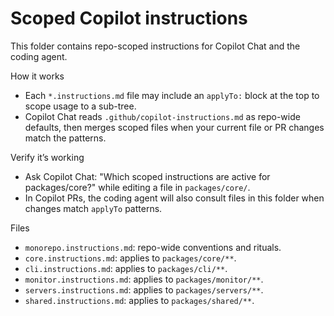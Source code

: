 # Scoped Copilot instructions

This folder contains repo-scoped instructions for Copilot Chat and the coding agent.

How it works

- Each `*.instructions.md` file may include an `applyTo:` block at the top to scope usage to a sub-tree.
- Copilot Chat reads `.github/copilot-instructions.md` as repo-wide defaults, then merges scoped files when your current file or PR changes match the patterns.

Verify it’s working

- Ask Copilot Chat: "Which scoped instructions are active for packages/core?" while editing a file in `packages/core/`.
- In Copilot PRs, the coding agent will also consult files in this folder when changes match `applyTo` patterns.

Files

- `monorepo.instructions.md`: repo-wide conventions and rituals.
- `core.instructions.md`: applies to `packages/core/**`.
- `cli.instructions.md`: applies to `packages/cli/**`.
- `monitor.instructions.md`: applies to `packages/monitor/**`.
- `servers.instructions.md`: applies to `packages/servers/**`.
- `shared.instructions.md`: applies to `packages/shared/**`.

